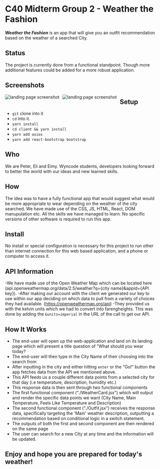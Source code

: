 # C40 Midterm Group 2 - Weather the Fashion

_**Weather the Fashion**_ is an app that will give you an outfit recommendation based on the weather of a searched City.

## Status

The project is currently done from a functional standpoint. Though more additional features could be added for a more robust application.

## Screenshots

<img src="./screenshots/landing-page.png"
     alt="landing page screenshot"
     style="float: left; margin-right: 10px;" />

<img src="./screenshots/weather-fetcher.png"
     alt="landing page screenshot"
     style="float: left; margin-right: 10px;" />

## Setup

- `git` clone into it
- `cd` into it.
- `yarn install`
- `cd client && yarn install`
- `yarn add axios`
- `yarn add react-bootstrap bootstrap`

## Who

We are Peter, Eli and Eimy. Wyncode students, developers looking forward to better the world with our ideas and new learned skills.

## How

The idea was to have a fully functional app that would suggest what would be more appropriate to wear depending on the weather of the city searched. We have made use of the CSS, JS, HTML, React, DOM manupulation etc. All the skills we have managed to learn. No specific versions of other software is required to run this app.

## Install

No install or special configuration is necessary for this project to run other than internet connection for this web based application, and a phone or computer to access it.

## API Information

-We have made use of the Open Weather Map which can be located here (api.openweathermap.org/data/2.5/weather?q={city name}&appid={API key}).
-After making our account with the client we generated our key to use within our app deciding on which data to pull from a variety of choices they had available. (https://openweathermap.org/api)
-They provided us with the kelvin units which we had to convert into farengheights. This was done by adding the `&units=imperial` in the URL of the call to get our API.

## How It Works

- The end-user will open up the web-application and land on its landing page which will present a title question of "What should you wear today?
- The end-user will then type in the City Name of their choosing into the search from
- After inputting in the city and either hitting `enter` or the "Go!" button the app fetches data from the API we mentioned above.
- This API feeds us a couple different data points from a selected city for that day (i.e temperature, description, humidity etc.)
- This response data is then sent through two functional components
- The first functional component ("./WeatherCard.jsx") which will output and render the specific data points we want (City Name, Main Temperature, Feels Like Temperature and Description)
- The second functional component ("./Outfit.jsx") receives the response data, specifically targeting the 'Main' weather description, outputting a recommendation based on conditional logic in a switch statement.
- The outputs of both the first and second component are then rendered on the same page
- The user can search for a new City at any time and the information will be updated.

## Enjoy and hope you are prepared for today's weather!
